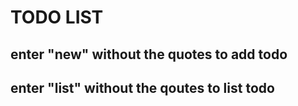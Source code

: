 # TODO LIST

## enter "new" without the quotes to add todo
## enter "list" without the qoutes to list todo